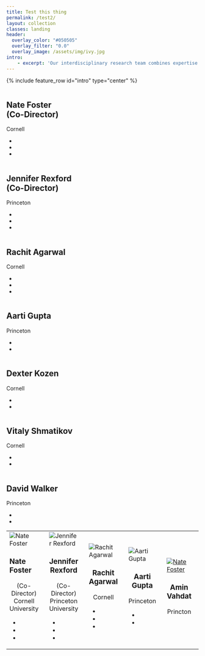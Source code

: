 ```yaml
---
title: Test this thing
permalink: /test2/
layout: collection
classes: landing
header:
  overlay_color: "#050505"
  overlay_filter: "0.0"
  overlay_image: /assets/img/ivy.jpg
intro:
    - excerpt: 'Our interdisciplinary research team combines expertise in algorithms, networking, programming languages, systems, and verification.'
---
```


{% include feature_row id="intro" type="center" %}

 
 <div class="container">
              <div class="row">
                <div class="col-sm-4 col-sm-offset-2">
                    <div class="team-member">
                        <img src="{{ site.baseurl }}/assets/img/nate.jpg" class="img-responsive img-circle" alt="">
                        <h2>Nate Foster<br/>(Co-Director)</h2>
                        <p class="text-muted">Cornell</p>
                        <ul class="list-inline social-buttons">
                            <li><a href="http://www.cs.cornell.edu/~jnfoster/"><i class="fa fa-home"></i></a></li>
                            <li><a href="mailto:jnfoster@cs.cornell.edu"><i class="far fa-envelope"></i></a></li>
                            <li><a href="https://twitter.com/natefoster"><i class="fab fa-twitter"></i></a></li>
                        </ul>
                    </div>
                </div>
                <div class="col-sm-4">
                    <div class="team-member">
                        <img src="{{ site.baseurl }}/assets/img/jen.jpg" class="img-responsive img-circle" alt="">
                        <h2>Jennifer Rexford<br/>(Co-Director)</h2>
                        <p class="text-muted">Princeton</p>
                        <ul class="list-inline social-buttons">
                            <li><a href="http://www.cs.princeton.edu/~jrex/"><i class="fa fa-home"></i></a></li>
                            <li><a href="mailto:jrex@cs.princeton.edu"><i class="far fa-envelope"></i></a></li>
                            <li><a href="https://twitter.com/jrexnet"><i class="fab fa-twitter"></i></a></li>
                        </ul>
                    </div>
                </div>
            </div>
            <div class="row">
              <div class="col-sm-2">
                <div class="team-member">
                  <img src="{{ site.baseurl }}/assets/img/rachit.jpg" class="img-responsive img-circle" alt="">
                  <h2>Rachit Agarwal</h2>
                  <p class="text-muted">Cornell</p>
                  <ul class="list-inline social-buttons">
                    <li><a href="http://people.eecs.berkeley.edu/~rachit/"><i class="fa fa-home"></i></a></li>
                    <li><a href="mailto:ragarwal@berkeley.edu"><i class="far fa-envelope"></i></a></li>
                    <li><a href="https://twitter.com/_ragarwal_"><i class="fab fa-twitter"></i></a></li>
                  </ul>
                </div>
              </div>
              <div class="col-sm-2">
                <div class="team-member">
                  <img src="{{ site.baseurl }}/assets/img/aarti.jpg" class="img-responsive img-circle" alt="">
                  <h2>Aarti Gupta</h2>
                  <p class="text-muted">Princeton</p>
                  <ul class="list-inline social-buttons">
                    <li><a href="https://www.cs.princeton.edu/~aartig/"><i class="fa fa-home"></i></a></li>
                    <li><a href="mailto:aartig@cs.princeton.edu"><i class="far fa-envelope"></i></a></li>
                  </ul>
                </div>
              </div>
              <div class="col-sm-2">
                <div class="team-member">
                  <img src="{{ site.baseurl }}/assets/img/dexter.jpg" class="img-responsive img-circle" alt="">
                  <h2>Dexter Kozen</h2>
                  <p class="text-muted">Cornell</p>
                  <ul class="list-inline social-buttons">
                    <li><a href="https://www.cs.cornell.edu/~kozen/"><i class="fa fa-home"></i></a></li>
                    <li><a href="mailto:kozen@cs.cornell.edu"><i class="far fa-envelope"></i></a></li>
                  </ul>
                </div>
              </div>
              <div class="col-sm-2">
                <div class="team-member">
                  <img src="{{ site.baseurl }}/assets/img/vitaly.jpg" class="img-responsive img-circle" alt="">
                  <h2>Vitaly Shmatikov</h2>
                  <p class="text-muted">Cornell</p>
                  <ul class="list-inline social-buttons">
                    <li><a href="https://www.cs.cornell.edu/~schmat/"><i class="fa fa-home"></i></a></li>
                    <li><a href="mailto:schmat@cs.cornell.edu"><i class="far fa-envelope"></i></a></li>
                  </ul>
                </div>
              </div>
              <div class="col-sm-2">
                <div class="team-member">
                  <img src="{{ site.baseurl }}/assets/img/dave.jpg" class="img-responsive img-circle" alt="">
                  <h2>David Walker</h2>
                  <p class="text-muted">Princeton</p>
                  <ul class="list-inline social-buttons">
                    <li><a href="https://www.cs.princeton.edu/~dpw/"><i class="fa fa-home"></i></a></li>
                    <li><a href="mailto:dpw@cs.princeton.edu"><i class="far fa-envelope"></i></a></li>
                  </ul>
                </div>
              </div>
            </div>
          </div>


<div class="container">
<table>
<tbody>
<tr>
<td class="team-member"><img src="{{ site.baseurl }}/assets/img/nate.jpg" class="img-responsive img-circle" alt="Nate Foster"/>
<h3>Nate Foster</h3>
 <p style="text-align: center;">(Co-Director)<br />Cornell University</p>
 <ul class="list-inline social-buttons" >
                            <li><a href="http://www.cs.cornell.edu/~jnfoster/"><i class="fa fa-home"></i></a></li>
                            <li><a href="mailto:jnfoster@cs.cornell.edu"><i class="far fa-envelope"></i></a></li>
                            <li><a href="https://twitter.com/natefoster"><i class="fab fa-twitter"></i></a></li>
                        </ul>
</td>
<td style="padding-left:20px;" class="team-member"><img src="{{ site.baseurl }}/assets/img/jen.jpg" class="img-responsive img-circle" alt="Jennifer Rexford"/>
<h3 style="text-align: center;">Jennifer Rexford</h3>
<p style="text-align: center;">(Co-Director)<br />Princeton University</p>
<ul class="list-inline social-buttons">
                            <li><a href="http://www.cs.princeton.edu/~jrex/"><i class="fa fa-home"></i></a></li>
                            <li><a href="mailto:jrex@cs.princeton.edu"><i class="far fa-envelope"></i></a></li>
                            <li><a href="https://twitter.com/jrexnet"><i class="fab fa-twitter"></i></a></li>
                        </ul>
</td>
<td style="padding-left:20px;" class="team-member"><img src="{{ site.baseurl }}/assets/img/rachit.jpg" class="img-responsive img-circle" alt="Rachit Agarwal"/>
<h3 style="text-align: center;">Rachit Agarwal</h3>
<p style="text-align: center;">Cornell</p>
<ul class="list-inline social-buttons">
                    <li><a href="http://people.eecs.berkeley.edu/~rachit/"><i class="fa fa-home"></i></a></li>
                    <li><a href="mailto:ragarwal@berkeley.edu"><i class="far fa-envelope"></i></a></li>
                    <li><a href="https://twitter.com/_ragarwal_"><i class="fab fa-twitter"></i></a></li>
                  </ul>
</td>
<td style="padding-left:20px;" class="team-member"><img src="{{ site.baseurl }}/assets/img/aarti.jpg" class="img-responsive img-circle" alt="Aarti Gupta"/>
<h3 style="text-align: center;">Aarti Gupta</h3>
<p style="text-align: center;">Princeton</p>
<ul class="list-inline social-buttons">
                    <li><a href="https://www.cs.princeton.edu/~aartig/"><i class="fa fa-home"></i></a></li>
                    <li><a href="mailto:aartig@cs.princeton.edu"><i class="far fa-envelope"></i></a></li>
                  </ul>
</td>
<td style="padding-left:20px;" class="team-member"><a title="Amin Vahdat" href="https://research.google.com/pubs/AminVahdat.html"><img src="{{ site.baseurl }}/assets/img/nate.jpg" class="img-responsive img-circle" alt="Nate Foster"/></a>
<h3 style="text-align: center;">Amin Vahdat</h3>
<p style="text-align: center;">Princton</p>
</td>
<td style="padding-left:20px;" class="team-member"><a title="Amin Vahdat" href="https://research.google.com/pubs/AminVahdat.html"><img src="{{ site.baseurl }}/assets/img/aarti.jpg" class="img-responsive img-circle" alt="Nate Foster"/></a>
<h3 style="text-align: center;">Amin Vahdat</h3>
<p style="text-align: center;">Google</p>
</td>
</tr>
</tbody>
</table>
</div>
